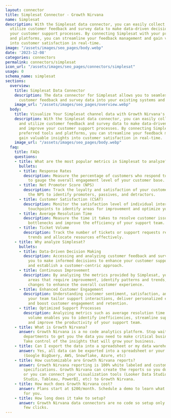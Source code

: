 ```yaml
---
layout: connector
title: Simplesat Connector - Growth Nirvana
name: Simplesat
description: With the Simplesat data connector, you can easily collect, analyze, and
  utilize customer feedback and survey data to make data-driven decisions and improve
  your customer support processes. By connecting Simplesat with your preferred tools
  and platforms, you can streamline your feedback management and gain valuable insights
  into customer satisfaction in real-time.
image: "/assets/images/seo_pages/body.webp"
date: '2023-12-08'
categories: connectors
permalink: connectors/simplesat
icon_url: "/assets/images/seo_pages/connectors/simplesat"
usage: 0
schema_name: simplesat
sections:
  overview:
    title: Simplesat Data Connector
    description: The data connector for Simplesat allows you to seamlessly integrate
      customer feedback and survey data into your existing systems and workflows.
    image_url: "/assets/images/seo_pages/overview.webp"
  body:
    title: Visualize Your Simplesat channel data with Growth Nirvana's Simplesat Connector
    description: With the Simplesat data connector, you can easily collect, analyze,
      and utilize customer feedback and survey data to make data-driven decisions
      and improve your customer support processes. By connecting Simplesat with your
      preferred tools and platforms, you can streamline your feedback management and
      gain valuable insights into customer satisfaction in real-time.
    image_url: "/assets/images/seo_pages/body.webp"
  faq:
    title: FAQs
    questions:
    - title: What are the most popular metrics in Simplesat to analyze?
      bullets:
      - title: Response Rates
        description: Measure the percentage of customers who respond to your surveys
          to gauge the overall engagement level of your customer base.
      - title: Net Promoter Score (NPS)
        description: Track the loyalty and satisfaction of your customers by calculating
          the NPS to identify promoters, passives, and detractors.
      - title: Customer Satisfaction (CSAT)
        description: Monitor the satisfaction level of individual interactions or
          touchpoints to identify areas for improvement and optimize your support.
      - title: Average Resolution Time
        description: Measure the time it takes to resolve customer issues to identify
          bottlenecks and improve the efficiency of your support team.
      - title: Ticket Volume
        description: Track the number of tickets or support requests received to analyze
          trends and allocate resources effectively.
    - title: Why analyze Simplesat?
      bullets:
      - title: Data-Driven Decision Making
        description: Accessing and analyzing customer feedback and survey data allows
          you to make informed decisions to enhance your customer support strategies
          and establish a customer-centric approach.
      - title: Continuous Improvement
        description: By analyzing the metrics provided by Simplesat, you can pinpoint
          areas that require improvement, identify patterns and trends, and implement
          changes to enhance the overall customer experience.
      - title: Enhanced Customer Engagement
        description: Understanding customer sentiment, satisfaction, and loyalty helps
          your team tailor support interactions, deliver personalized experiences,
          and boost customer engagement and retention.
      - title: Optimized Support Processes
        description: Analyzing metrics such as average resolution time and ticket
          volume enables you to identify inefficiencies, streamline support processes,
          and improve the productivity of your support team.
    - title: What is Growth Nirvana?
      answer: Growth Nirvana is a no code analytics platform. Stop waiting for other
        departments to get you the data you need to make critical business decisions.
        Take control of the insights that will grow your business.
    - title: Can I export the data into a spreadsheet or my data warehouse?
      answer: Yes, all data can be exported into a spreadsheet or your data warehouse
        (Google BigQuery, AWS, Snowflake, Azure, etc)
    - title: How customizable are Growth Nirvana reports?
      answer: Growth Nirvana reporting is 100% white labeled and customized to your
        specifications. Growth Nirvana can create the reports so you don’t have to
        or you can connect your visualization tools (Looker Data Studio/Google Data
        Studio, Tableau, PowerBI, etc) to Growth Nirvana.
    - title: How much does Growth Nirvana cost?
      answer: Plans start at $200/month. Schedule a demo to learn what plan is best
        for you.
    - title: How long does it take to setup?
      answer: Growth Nirvana data connectors are no code so setup only requires a
        few clicks.
---
```

